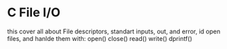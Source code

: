 # C File I/O

this cover all about File descriptors, standart inputs, out, and
error, id open files, and hanlde them with:
open()
close()
read()
write()
dprintf()
